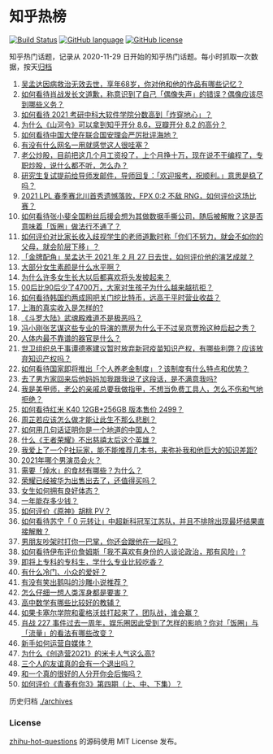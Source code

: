# 知乎热榜
[![Build Status](https://github.com/ToWeLong/zhihu-hot-questions/workflows/CI/badge.svg)](https://github.com/ToWeLong/zhihu-hot-questions/actions)
[![GitHub language](https://img.shields.io/badge/language-golang-orange.svg)](https://golang.org/)
[![GitHub license](https://img.shields.io/github/license/ToWeLong/zhihu-hot-questions)](https://github.com/ToWeLong/zhihu-hot-questions/blob/main/LICENSE)

知乎热门话题，记录从 2020-11-29 日开始的知乎热门话题。每小时抓取一次数据，按天[归档](./archives)

<!-- BEGIN -->

1. [吴孟达因病救治无效去世，享年68岁，你对他和他的作品有哪些记忆？](https://www.zhihu.com/question/446672229)
1. [如何看待肖战发长文道歉，称意识到了自己「偶像失声」的错误？偶像应该尽到哪些义务？](https://www.zhihu.com/question/446678380)
1. [如何看待 2021 考研中科大软件学院分数高到「炸穿地心」？](https://www.zhihu.com/question/446595679)
1. [为什么《山河令》可以拿到知乎开分 8.6，豆瓣开分 8.2 的高分？](https://www.zhihu.com/question/446469264)
1. [如何看待中国大使在联合国安理会严厉批评海地？](https://www.zhihu.com/question/446554731)
1. [有没有什么网名一用就感觉这人很哇塞？](https://www.zhihu.com/question/446019130)
1. [老公炒股，目前把这几个月工资投了，上个月挣十万，现在说不干编程了，专职炒股，说什么都不听，怎么办？](https://www.zhihu.com/question/419329722)
1. [研究生复试提前给导师发邮件，导师回复：「欢迎报考，祝顺利。」意思是稳了吗？](https://www.zhihu.com/question/389701976)
1. [2021 LPL 春季赛北川首秀遗憾落败，FPX 0:2 不敌 RNG，如何评价这场比赛？](https://www.zhihu.com/question/446719346)
1. [如何看待张小斐全国粉丝后援会想为其做数据手撕公司，随后被解散？这是否意味着「饭圈」做法行不通了？](https://www.zhihu.com/question/446326595)
1. [如何评价对比家长收入歧视学生的老师道歉时称「你们不努力，就会不如你的父母，就会阶层下移」？](https://www.zhihu.com/question/446635730)
1. [「金牌配角」吴孟达于 2021 年 2 月 27 日去世，如何评价他的演艺成就？](https://www.zhihu.com/question/446674590)
1. [大部分女生素颜是什么水平啊？](https://www.zhihu.com/question/397929197)
1. [为什么许多女生长大以后都喜欢将头发披起来？](https://www.zhihu.com/question/408289066)
1. [00后比90后少了4700万，大家对生孩子为什么越来越抗拒？](https://www.zhihu.com/question/405043851)
1. [如何看待韩国约两成网吧关门挖比特币，远高于平时营业收益？](https://www.zhihu.com/question/446292809)
1. [上海的真实收入是怎样的?](https://www.zhihu.com/question/35101882)
1. [《斗罗大陆》武魂殿难道不是极恶吗？](https://www.zhihu.com/question/434900268)
1. [冯小刚张艺谋这些专业的导演的票房为什么干不过吴京贾玲这种后起之秀？](https://www.zhihu.com/question/446031220)
1. [人体内最不靠谱的器官是什么？](https://www.zhihu.com/question/444561263)
1. [世卫组织总干事谭德塞建议暂时放弃新冠疫苗知识产权，有哪些利弊？应该放弃知识产权吗？](https://www.zhihu.com/question/446629145)
1. [如何看待国家即将推出「个人养老金制度」？该制度有什么特点和优势？](https://www.zhihu.com/question/446531212)
1. [去了男方家回来后他妈妈加我跟我说了这段话，是不满意我吗?](https://www.zhihu.com/question/446098776)
1. [我是美甲师，老公的亲戚总要我做指甲，不想当免费工具人，怎么不伤和气地拒绝？](https://www.zhihu.com/question/443463948)
1. [如何看待红米 K40 12GB+256GB 版本售价 2499？](https://www.zhihu.com/question/446361890)
1. [周芷若应该怎么做才能让此生不那么悲剧？](https://www.zhihu.com/question/440579318)
1. [如何用几句话证明你是一个地道的中国人？](https://www.zhihu.com/question/403427782)
1. [什么《王者荣耀》不出慈禧太后这个英雄？](https://www.zhihu.com/question/444916804)
1. [我爱上了一个P社玩家，能不能推荐几本书，来弥补我和他巨大的知识差距?](https://www.zhihu.com/question/444891908)
1. [2021年哪个男演员会火？](https://www.zhihu.com/question/430869182)
1. [需要「焯水」的食材有哪些？为什么？](https://www.zhihu.com/question/444952773)
1. [荣耀已经被华为出售出去了，还值得买吗？](https://www.zhihu.com/question/432650577)
1. [女生如何拥有良好体态？](https://www.zhihu.com/question/48423595)
1. [一年能存多少钱？](https://www.zhihu.com/question/437079465)
1. [如何评价《原神》胡桃 PV？](https://www.zhihu.com/question/446653287)
1. [如何看待苏宁「 0 元转让」中超新科冠军江苏队，并且不排除出现最坏结果直接解散？](https://www.zhihu.com/question/446003322)
1. [男朋友吵架时打你一巴掌，你还会跟他在一起吗？](https://www.zhihu.com/question/445672038)
1. [如何看待伊布评价詹姆斯「我不喜欢有身份的人谈论政治，那有风险」?](https://www.zhihu.com/question/446466536)
1. [即将上专科的专科生，学什么专业比较吃香？](https://www.zhihu.com/question/314772963)
1. [有什么冷门、小众的爱好？](https://www.zhihu.com/question/22542607)
1. [有没有笑出鹅叫的沙雕小说推荐？](https://www.zhihu.com/question/392561198)
1. [怎么仔细一想人类浑身都是要害？](https://www.zhihu.com/question/446401337)
1. [高中数学有哪些比较好的教辅？](https://www.zhihu.com/question/21800718)
1. [如果卡塞尔学院和霍格沃兹打起来了，团队战，谁会赢？](https://www.zhihu.com/question/446384762)
1. [肖战 227 事件过去一周年，娱乐圈因此受到了怎样的影响？你对「饭圈」与「流量」的看法有哪些改变？](https://www.zhihu.com/question/446119703)
1. [新手如何运营自媒体？](https://www.zhihu.com/question/323404884)
1. [为什么《创造营2021》的米卡人气这么高?](https://www.zhihu.com/question/445617063)
1. [三个人的友谊真的会有一个退出吗？](https://www.zhihu.com/question/343367497)
1. [和一个真的很好的人分开你会后悔吗？](https://www.zhihu.com/question/436779007)
1. [如何评价《青春有你3》第四期（上、中、下集）？](https://www.zhihu.com/question/446661918)

<!-- END -->

历史归档 [./archives](./archives)


### License
[zhihu-hot-questions](https://github.com/towelong/zhihu-hot-questions) 的源码使用 MIT License 发布。